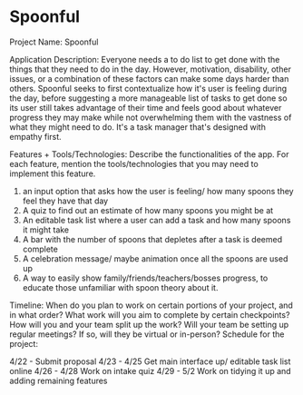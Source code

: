 # Spoonful
Project Name: Spoonful

Application Description: Everyone needs a to do list to get done with the things that they need to do in the day. However, motivation, disability, other issues, or a combination of these factors can make some days harder than others. Spoonful seeks to first contextualize how it's user is feeling during the day, before suggesting a more manageable list of tasks to get done so its user still takes advantage of their time and feels good about whatever progress they may make while not overwhelming them with the vastness of what they might need to do. It's a task manager that's designed with empathy first.

Features + Tools/Technologies: Describe the functionalities of the app. For each feature, mention the tools/technologies that you may need to implement this feature.

1. an input option that asks how the user is feeling/ how many spoons they feel they have that day
2. A quiz to find out an estimate of how many spoons you might be at
3. An editable task list where a user can add a task and how many spoons it might take
4. A bar with the number of spoons that depletes after a task is deemed complete
5. A celebration message/ maybe animation once all the spoons are used up
6. A way to easily show family/friends/teachers/bosses progress, to educate those unfamiliar with spoon theory about it.

Timeline: When do you plan to work on certain portions of your project, and in what order? What work will you aim to complete by certain checkpoints? How will you and your team split up the work? Will your team be setting up regular meetings? If so, will they be virtual or in-person?
Schedule for the project:

4/22 - Submit proposal
4/23 - 4/25 Get main interface up/ editable task list online
4/26 - 4/28 Work on intake quiz
4/29 - 5/2 Work on tidying it up and adding remaining features

